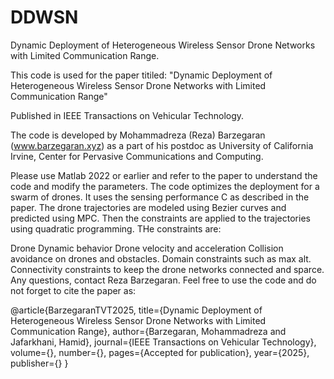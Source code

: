 # DDWSN
Dynamic Deployment of Heterogeneous Wireless Sensor Drone Networks with Limited Communication Range.


This code is used for the paper titiled:
"Dynamic Deployment of Heterogeneous Wireless Sensor Drone Networks with Limited Communication Range"

Published in IEEE Transactions on Vehicular Technology.

The code is developed by Mohammadreza (Reza) Barzegaran (www.barzegaran.xyz) as a part of his postdoc as University of California Irvine, Center for Pervasive Communications and Computing.

Please use Matlab 2022 or earlier and refer to the paper to understand the code and modify the parameters. The code optimizes the deployment for a swarm of drones. It uses the sensing performance C as described in the paper. The drone trajectories are modeled using Bezier curves and predicted using MPC. Then the constraints are applied to the trajectories using quadratic programming. THe constraints are:

Drone Dynamic behavior
Drone velocity and acceleration
Collision avoidance on drones and obstacles.
Domain constraints such as max alt.
Connectivity constraints to keep the drone networks connected and sparce.
Any questions, contact Reza Barzegaran. Feel free to use the code and do not forget to cite the paper as:

@article{BarzegaranTVT2025,
  title={Dynamic Deployment of Heterogeneous Wireless Sensor Drone Networks with Limited Communication Range},
  author={Barzegaran, Mohammadreza and Jafarkhani, Hamid},
  journal={IEEE Transactions on Vehicular Technology},
  volume={},
  number={},
  pages={Accepted for publication},
  year={2025},
  publisher={}
}
